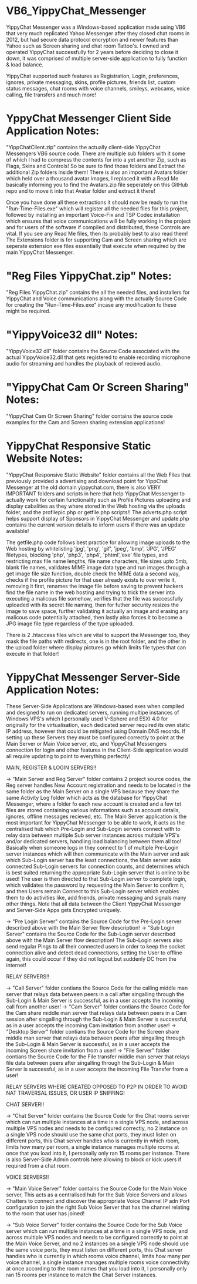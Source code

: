 # VB6_YippyChat_Messenger
YippyChat Messenger was a Windows-based application made using VB6 that very much replicated Yahoo Messenger after they closed chat rooms in 2012, but had secure data protocol encryption and newer features than Yahoo such as Screen sharing and chat room Tattoo's. I owned and operated YippyChat successfully for 2 years before deciding to close it down, it was comprised of multiple server-side application to fully function & load balance. 

YippyChat supported such features as Registration, Login, preferences, ignores, private messaging, skins, profile pictures, friends list, custom status messages, chat rooms with voice channels, smileys, webcams, voice calling, file transfers and much more!

# YppyChat Messenger Client Side Application Notes:
"YippChatClient.zip" contains the actually client-side YippyChat Messengers VB6 source code. There are multiple sub folders with it some of which I had to compress the contents for into a yet another Zip, such as Flags, Skins and Controls! So be sure to find those folders and Extract the additional Zip folders inside them! There is also an important Avatars folder which held over a thousand avatar images, I replaced it with a Read Me basically informing you to find the Avatars.zip file seperately on this GitHub repo and to move it into that Avatar folder and extract it there!

Once you have done all these extractions it should now be ready to run the "Run-Time-Files.exe" which will register all the needed files for this project, followed by installing an important Voice-Fix and TSP Codec installation which ensures that voice communications will be fully working in the project and for users of the software if compiled and distributed, these Controls are vital. If you see any Read Me files, then its probably best to also read them! The Extensions folder is for supporting Cam and Screen sharing which are seperate extension exe files essentially that execute when required by the main YippyChat Messenger.

# "Reg Files YippyChat.zip" Notes:
"Reg Files YippyChat.zip" contains the all the needed files, and installers for YippyChat and Voice communications along with the actually Source Code for creating the "Run-Time-Files.exe" incase any modification to these might be required.

# "YippyVoice32 dll" Notes:
"YippyVoice32 dll" folder contains the Source Code associated with the actual YippyVoice32.dll that gets registered to enable recording microphone audio for streaming and handles the playback of recieved audio.

# "YippyChat Cam Or Screen Sharing" Notes:
"YippyChat Cam Or Screen Sharing" folder contains the source code examples for the Cam and Screen sharing extension applications!

# YippyChat Responsive Static Website Notes:
"YippyChat Responsive Static Website" folder contains all the Web Files that previously provided a advertising and download point for YippChat Messenger at the old domain yippychat.com, there is also VERY IMPORTANT folders and scripts in here that help YippyChat Messenger to actually work for certain functionality such as Profile Pictures uploading and display cabalities as they where stored in the Web hosting via the uploads folder, and the profilepic.php or getfile.php scripts!! The adverts.php script helps support display of Sponsors in YippyChat Messenger and update.php contains the current version details to inform users if there was an update available!

The getfile.php code follows best practice for allowing image uploads to the Web hosting by whitelisting 'jpg', 'png', 'gif', 'jpeg', 'bmp', 'JPG', 'JPEG' filetypes, blocking 'php', 'php3', 'php4', 'phtml','exe' file types, and restricting max file name lengths, file name characters, file sizes upto 5mb, blank file names, validates MIME image data type and run images through a get image file size function, double check the MIME data a second way, checks if the profile picture for that user already exists to over write it, removing it first, renames the image file before saving to prevent hackers find the file name in the web hosting and trying to trick the server into executing a malicous file somehow, verifies that the file was successfully uploaded with its secret file naming, then for futher security resizes the image to save space, further validating it actually an image and erasing any malicous code potentially attached, then lastly also forces it to become a JPG image file type regardless of the type uploaded.

There is 2 .htaccess files which are vital to support the Messenger too, they mask the file paths with redirects, one is in the root folder, and the other in the upload folder where display pictures go which limits file types that can execute in that folder!

# YippyChat Messenger Server-Side Application Notes:
These Server-Side Applications are Windows-based exes when compiled and designed to run on dedicated servers, running multipe instances of Windows VPS's which I personally used V-Sphere and ESXI 4.0 for originally for the virtualisation, each dedicated server required its own static IP address, however that could be mitigated using Domain DNS records. If setting up these Servers they must be configured correctly to point at the Main Server or Main Voice server, etc, and YippyChat Messengers connection for login and other features in the Client-Side application would all require updating to point to everything perfectly!

MAIN, REGISTER & LOGIN SERVERS!!

-> "Main Server and Reg Server" folder contains 2 project source codes, the Reg server handles New Account registration and needs to be located in the same folder as the Main Server on a single VPS because they share the same Activity Log folder which acts as the database for YippyChat Messenger, where a folder fo each new account is created and a few txt files are stored containing various informations such as account details, ignores, offline messages recieved, etc. The Main Server application is the most important for YippyChat Messenger to be able to work, it acts as the centralised hub which Pre-Login and Sub-Login servers connect with to relay data between multiple Sub server instances across multiple VPS's and/or dedicated servers, handling load balancing between them all too! Basically when someone logs in they connect to 1 of multiple Pre-Login server instances which will then communicate with the Main server and ask which Sub-Login server has the least connections, the Main server asks connected Sub-Login servers for connection counts, and determines which is best suited returning the appropriate Sub-Login server that is online to be used! The user is then directed to that Sub-Login server to complete login, which validates the password by requesting the Main Server to confirm it, and then Users remain Connect to this Sub-Login server which enables them to do activities like, add friends, private messaging and signals many other things. Note that all data between the Client YippyChat Messenger and Server-Side Apps gets Encrypted uniquely.

-> "Pre Login Server"	contains the Source Code for the Pre-Login server described above with the Main Server flow description!
-> "Sub Login Server"	contains the Source Code for the Sub-Login server described above with the Main Server flow description! The Sub-Login servers also send regular Pings to all their connected users in order to keep the socket connection alive and detect dead connections, setting the User to offline again, this could occur if they did not logout but suddenly DC from the internet!

RELAY SERVERS!!

-> "Call Server" folder contians the Source Code for the calling middle man server that relays data between peers in a call after singalling through the Sub-Login & Main Server is successful, as in a user accepts the incoming call from another user!
-> "Cam Server"	folder contians the Source Code for the Cam share middle man server that relays data between peers in a Cam session after singalling through the Sub-Login & Main Server is successful, as in a user accepts the incoming Cam invitation from another user!
-> "Desktop Server"	folder contians the Source Code for the Screen share middle man server that relays data between peers after singalling through the Sub-Login & Main Server is successful, as in a user accepts the incoming Screen share invitation from a user!
-> "File Server" folder contians the Source Code for the File transfer middle man server that relays file data between peers after singalling through the Sub-Login & Main Server is successful, as in a user accepts the incoming File Transfer from a user!

RELAY SERVERS WHERE CREATED OPPOSED TO P2P IN ORDER TO AVOID NAT TRAVERSAL ISSUES, OR USER IP SNIFFING!

CHAT SERVER!!

-> "Chat Server" folder contains the Source Code for the Chat rooms server which can run multiple instances at a time in a single VPS node, and across multiple VPS nodes and needs to be configured correctly, no 2 instance on a single VPS node should use the same chat ports, they must listen on different ports, this Chat server handles who is currently in which room, limits how many per room, a single instance manages multiple rooms at once that you load into it, I personally only ran 15 rooms per instance. There is also Server-Side Admin controls here allowing to block or kick users if required from a chat room.

VOICE SERVERS!!

-> "Main Voice Server" folder contains the Source Code for the Main Voice server, This acts as a centralised hub for the Sub Voice Servers and allows Chatters to connect and discover the appropriate Voice Channel IP adn Port configuration to join the right Sub Voice Server that has the channel relating to the room that user has joined!

-> "Sub Voice Server" folder contains the Source Code for the Sub Voice server which can run multiple instances at a time in a single VPS node, and across multiple VPS nodes and needs to be configured correctly to point at the Main Voice Server, and no 2 instances on a single VPS node should use the same voice ports, they must listen on different ports, this Chat server handles who is currently in which rooms voice channel, limits how many per voice channel, a single instance manages multiple rooms voice connectivity at once according to the room names that you load into it, I personally only ran 15 rooms per instance to match the Chat Server instances.

